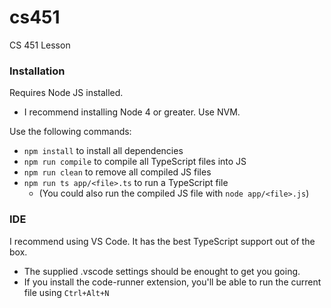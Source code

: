 # cs451
CS 451 Lesson

### Installation
Requires Node JS installed.
- I recommend installing Node 4 or greater. Use NVM.

Use the following commands:
- `npm install` to install all dependencies
- `npm run compile` to compile all TypeScript files into JS
- `npm run clean` to remove all compiled JS files
- `npm run ts app/<file>.ts` to run a TypeScript file
  - (You could also run the compiled JS file with `node app/<file>.js`)

### IDE
I recommend using VS Code. It has the best TypeScript support out of the box. 
- The supplied .vscode settings should be enought to get you going.
- If you install the code-runner extension, you'll be able to run the current file using `Ctrl+Alt+N`
